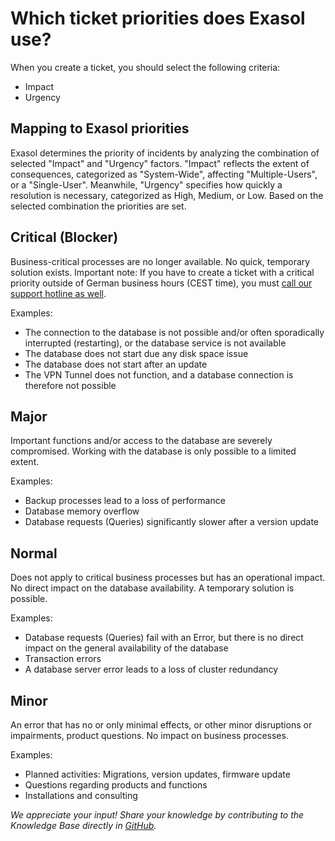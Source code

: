 # Which ticket priorities does Exasol use?

When you create a ticket, you should select the following criteria:

- Impact
- Urgency

## Mapping to Exasol priorities

Exasol determines the priority of incidents by analyzing the combination of selected "Impact" and "Urgency" factors. "Impact" reflects the extent of consequences, categorized as "System-Wide", affecting "Multiple-Users", or a "Single-User". Meanwhile, "Urgency" specifies how quickly a resolution is necessary, categorized as High, Medium, or Low. Based on the selected combination the priorities are set.

## Critical (Blocker)

Business-critical processes are no longer available. No quick, temporary solution exists.
Important note: If you have to create a ticket with a critical priority outside of German business hours (CEST time), you must [call our support hotline as well](https://exasol.my.site.com/s/create-new-case?language=en_US).

Examples:

- The connection to the database is not possible and/or often sporadically interrupted (restarting), or the database service is not available
- The database does not start due any disk space issue
- The database does not start after an update
- The VPN Tunnel does not function, and a database connection is therefore not possible

## Major

Important functions and/or access to the database are severely compromised. Working with the database is only possible to a limited extent.

Examples:

- Backup processes lead to a loss of performance
- Database memory overflow
- Database requests (Queries) significantly slower after a version update

## Normal

Does not apply to critical business processes but has an operational impact. No direct impact on the database availability. A temporary solution is possible.

Examples:

- Database requests (Queries) fail with an Error, but there is no direct impact on the general availability of the database
- Transaction errors
- A database server error leads to a loss of cluster redundancy

## Minor

An error that has no or only minimal effects, or other minor disruptions or impairments, product questions.
No impact on business processes.

Examples:

- Planned activities: Migrations, version updates, firmware update
- Questions regarding products and functions
- Installations and consulting

*We appreciate your input! Share your knowledge by contributing to the Knowledge Base directly in [GitHub](https://github.com/exasol/public-knowledgebase).*
